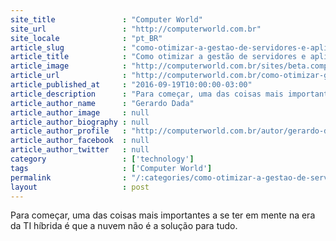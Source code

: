 ```yaml
---
site_title               : "Computer World"
site_url                 : "http://computerworld.com.br"
site_locale              : "pt_BR"
article_slug             : "como-otimizar-a-gestao-de-servidores-e-aplicativos-na-era-da-ti-hibrida"
article_title            : "Como otimizar a gestão de servidores e aplicativos na era da TI híbrida"
article_image            : "http://computerworld.com.br/sites/beta.computerworld.com.br/files/news_articles/cloud_hibrida_nuvem_0.jpg"
article_url              : "http://computerworld.com.br/como-otimizar-gestao-de-servidores-e-aplicativos-na-era-da-ti-hibrida"
article_published_at     : "2016-09-19T10:00:00-03:00"
article_description      : "Para começar, uma das coisas mais importantes a se ter em mente na era da TI híbrida é que a nuvem não é a solução para tudo."
article_author_name      : "Gerardo Dada"
article_author_image     : null
article_author_biography : null
article_author_profile   : "http://computerworld.com.br/autor/gerardo-dada-0"
article_author_facebook  : null
article_author_twitter   : null
category                 : ['technology']
tags                     : ['Computer World']
permalink                : "/:categories/como-otimizar-a-gestao-de-servidores-e-aplicativos-na-era-da-ti-hibrida/"
layout                   : post
---
```


Para começar, uma das coisas mais importantes a se ter em mente na era da TI híbrida é que a nuvem não é a solução para tudo.
